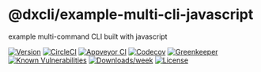 @dxcli/example-multi-cli-javascript
===================================

example multi-command CLI built with javascript

[![Version](https://img.shields.io/npm/v/@dxcli/example-multi-cli-javascript.svg)](https://npmjs.org/package/@dxcli/example-multi-cli-javascript)
[![CircleCI](https://circleci.com/gh/dxcli/example-multi-cli-javascript/tree/master.svg?style=svg)](https://circleci.com/gh/dxcli/example-multi-cli-javascript/tree/master)
[![Appveyor CI](https://ci.appveyor.com/api/projects/status/github/dxcli/example-multi-cli-javascript?branch=master&svg=true)](https://ci.appveyor.com/project/heroku/example-multi-cli-javascript/branch/master)
[![Codecov](https://codecov.io/gh/dxcli/example-multi-cli-javascript/branch/master/graph/badge.svg)](https://codecov.io/gh/dxcli/example-multi-cli-javascript)
[![Greenkeeper](https://badges.greenkeeper.io/dxcli/example-multi-cli-javascript.svg)](https://greenkeeper.io/)
[![Known Vulnerabilities](https://snyk.io/test/npm/@dxcli/example-multi-cli-javascript/badge.svg)](https://snyk.io/test/npm/@dxcli/example-multi-cli-javascript)
[![Downloads/week](https://img.shields.io/npm/dw/@dxcli/example-multi-cli-javascript.svg)](https://npmjs.org/package/@dxcli/example-multi-cli-javascript)
[![License](https://img.shields.io/npm/l/@dxcli/example-multi-cli-javascript.svg)](https://github.com/dxcli/example-multi-cli-javascript/blob/master/package.json)
